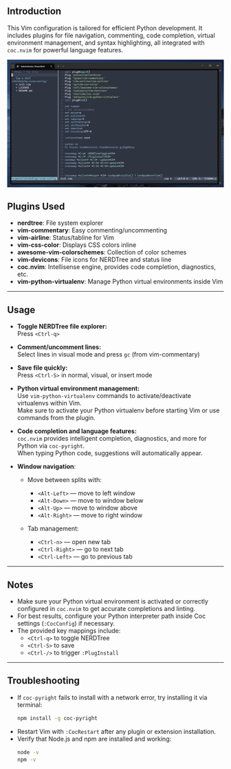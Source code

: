 ## Introduction  
This Vim configuration is tailored for efficient Python development. It includes plugins for file navigation, commenting, code completion, virtual environment management, and syntax highlighting, all integrated with `coc.nvim` for powerful language features.

![Image](image.png)

## Plugins Used

- **nerdtree**: File system explorer  
- **vim-commentary**: Easy commenting/uncommenting  
- **vim-airline**: Status/tabline for Vim  
- **vim-css-color**: Displays CSS colors inline  
- **awesome-vim-colorschemes**: Collection of color schemes  
- **vim-devicons**: File icons for NERDTree and status line  
- **coc.nvim**: Intellisense engine, provides code completion, diagnostics, etc.  
- **vim-python-virtualenv**: Manage Python virtual environments inside Vim  

---

## Usage

- **Toggle NERDTree file explorer:**  
  Press `<Ctrl-q>`

- **Comment/uncomment lines:**  
  Select lines in visual mode and press `gc` (from vim-commentary)

- **Save file quickly:**  
  Press `<Ctrl-S>` in normal, visual, or insert mode

- **Python virtual environment management:**  
  Use `vim-python-virtualenv` commands to activate/deactivate virtualenvs within Vim.  
  Make sure to activate your Python virtualenv before starting Vim or use commands from the plugin.

- **Code completion and language features:**  
  `coc.nvim` provides intelligent completion, diagnostics, and more for Python via `coc-pyright`.  
  When typing Python code, suggestions will automatically appear.

-  **Window navigation**:
    - Move between splits with:
      - `<Alt-Left>` — move to left window
      - `<Alt-Down>` — move to window below
      - `<Alt-Up>` — move to window above
      - `<Alt-Right>` — move to right window

    - Tab management:
      - `<Ctrl-n>` — open new tab
      - `<Ctrl-Right>` — go to next tab
      - `<Ctrl-Left>` — go to previous tab

---

## Notes

- Make sure your Python virtual environment is activated or correctly configured in `coc.nvim` to get accurate completions and linting.
- For best results, configure your Python interpreter path inside Coc settings (`:CocConfig`) if necessary.
- The provided key mappings include:
  - `<Ctrl-q>` to toggle NERDTree
  - `<Ctrl-S>` to save
  - `<Ctrl-/>` to trigger `:PlugInstall`

---



## Troubleshooting

- If `coc-pyright` fails to install with a network error, try installing it via terminal:  
  ```bash
  npm install -g coc-pyright
  ```
- Restart Vim with `:CocRestart` after any plugin or extension installation.
- Verify that Node.js and npm are installed and working:  
  ```bash
  node -v
  npm -v
  ```

